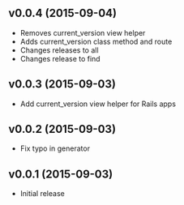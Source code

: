 ## v0.0.4 (2015-09-04)

* Removes current_version view helper
* Adds current_version class method and route
* Changes releases to all
* Changes release to find

## v0.0.3 (2015-09-03)

* Add current_version view helper for Rails apps

## v0.0.2 (2015-09-03)

* Fix typo in generator

## v0.0.1 (2015-09-03)

* Initial release
